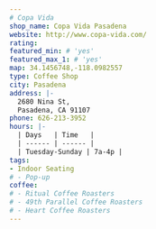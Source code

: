 ```yaml
---
# Copa Vida
shop_name: Copa Vida Pasadena
website: http://www.copa-vida.com/
rating:
featured_min: # 'yes'
featured_max_1: # 'yes'
map: 34.1456748,-118.0982557
type: Coffee Shop
city: Pasadena
address: |-
  2680 Nina St,
  Pasadena, CA 91107
phone: 626-213-3952
hours: |-
  | Days   | Time   |
  | ------ | ------ |
  | Tuesday-Sunday | 7a-4p |
tags:
- Indoor Seating
# - Pop-up
coffee:
# - Ritual Coffee Roasters
# - 49th Parallel Coffee Roasters
# - Heart Coffee Roasters
---
```

